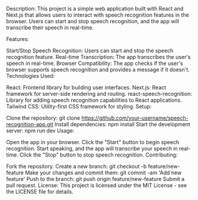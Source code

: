 Description:
This project is a simple web application built with React and Next.js that allows users to interact with speech recognition features in the browser. Users can start and stop speech recognition, and the app will transcribe their speech in real-time.

Features:

Start/Stop Speech Recognition: Users can start and stop the speech recognition feature.
Real-time Transcription: The app transcribes the user's speech in real-time.
Browser Compatibility: The app checks if the user's browser supports speech recognition and provides a message if it doesn't.
Technologies Used:

React: Frontend library for building user interfaces.
Next.js: React framework for server-side rendering and routing.
react-speech-recognition: Library for adding speech recognition capabilities to React applications.
Tailwind CSS: Utility-first CSS framework for styling.
Setup:

Clone the repository: git clone https://github.com/your-username/speech-recognition-app.git
Install dependencies: npm install
Start the development server: npm run dev
Usage:

Open the app in your browser.
Click the "Start" button to begin speech recognition.
Start speaking, and the app will transcribe your speech in real-time.
Click the "Stop" button to stop speech recognition.
Contributing:

Fork the repository.
Create a new branch: git checkout -b feature/new-feature
Make your changes and commit them: git commit -am 'Add new feature'
Push to the branch: git push origin feature/new-feature
Submit a pull request.
License:
This project is licensed under the MIT License - see the LICENSE file for details.
